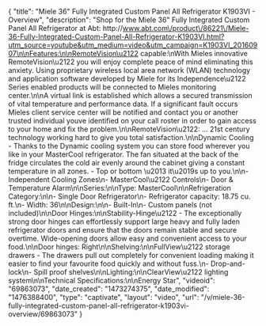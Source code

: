 {
    "title": "Miele 36\" Fully Integrated Custom Panel All Refrigerator K1903VI - Overview",
    "description": "Shop for the Miele 36\" Fully Integrated Custom Panel All Refrigerator at Abt: http:\/\/www.abt.com\/product\/86221\/Miele-36-Fully-Integrated-Custom-Panel-All-Refrigerator-K1903VI.html?utm_source=youtube&utm_medium=video&utm_campaign=K1903VI_20160907\n\nFeatures:\n\nRemoteVision\u2122 capable:\nWith Mieles innovative RemoteVision\u2122 you will enjoy complete peace of mind eliminating this anxiety. Using proprietary wireless local area network (WLAN) technology and application software developed by Miele for its Independence\u2122 Series enabled products will be connected to Mieles monitoring center.\n\nA virtual link is established which allows a secured transmission of vital temperature and performance data. If a significant fault occurs Mieles client service center will be notified and contact you or another trusted individual youve identified on your call roster in order to gain access to your home and fix the problem.\n\nRemoteVision\u2122: ... 21st century technology working hard to give you total satisfaction.\n\nDynamic Cooling - Thanks to the Dynamic cooling system you can store food wherever you like in your MasterCool refrigerator. The fan situated at the back of the fridge circulates the cold air evenly around the cabinet giving a constant temperature in all zones. - Top or bottom \u2013 it\u2019s up to you.\n\n- Independent Cooling Zones\n- MasterCool\u2122 Controls\n- Door & Temperature Alarm\n\nSeries:\n\nType: MasterCool\n\nRefrigeration Category:\n\n- Single Door Refrigerator\n- Refrigerator capacity: 18.75 cu. ft.\n- Width: 36\n\nDesign:\n\n- Built-In\n- Custom panels (not included)\n\nDoor Hinges:\n\nStability-Hinge\u2122 - The exceptionally strong door hinges can effortlessly support large heavy and fully laden refrigerator doors and ensure that the doors remain stable and secure overtime. Wide-opening doors allow easy and convenient access to your food.\n\nDoor hinges: Right\n\nShelving:\n\nFullView\u2122 storage drawers - The drawers pull out completely for convenient loading making it easier to find your favourite food quickly and without fuss.\n- Drop-and-lock\n- Spill proof shelves\n\nLighting:\n\nClearView\u2122 lighting system\n\nTechnical Specifications:\n\nEnergy Star",
    "videoid": "69863073",
    "date_created": "1473274375",
    "date_modified": "1476388400",
    "type": "captivate",
    "layout": "video",
    "url": "\/v\/miele-36-fully-integrated-custom-panel-all-refrigerator-k1903vi-overview\/69863073"
}